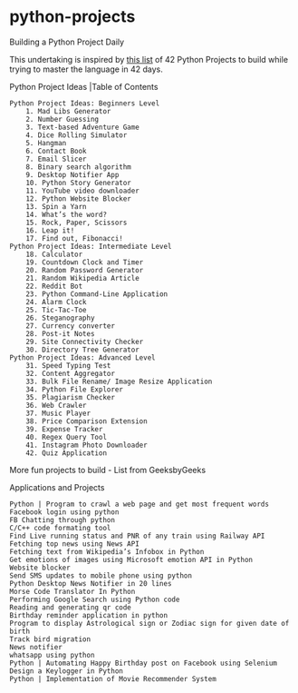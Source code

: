 # python-projects
Building a Python Project Daily

This undertaking is inspired by [this list](https://www.upgrad.com/blog/python-projects-ideas-topics-beginners/#4_Dice_Rolling_Simulator) of 42 Python Projects to build while trying to master the language in 42 days.


Python Project Ideas |Table of Contents

    Python Project Ideas: Beginners Level
        1. Mad Libs Generator
        2. Number Guessing
        3. Text-based Adventure Game
        4. Dice Rolling Simulator
        5. Hangman
        6. Contact Book
        7. Email Slicer
        8. Binary search algorithm
        9. Desktop Notifier App
        10. Python Story Generator
        11. YouTube video downloader
        12. Python Website Blocker
        13. Spin a Yarn
        14. What’s the word?
        15. Rock, Paper, Scissors
        16. Leap it!
        17. Find out, Fibonacci!
    Python Project Ideas: Intermediate Level
        18. Calculator
        19. Countdown Clock and Timer
        20. Random Password Generator
        21. Random Wikipedia Article
        22. Reddit Bot
        23. Python Command-Line Application
        24. Alarm Clock
        25. Tic-Tac-Toe
        26. Steganography
        27. Currency converter
        28. Post-it Notes
        29. Site Connectivity Checker
        30. Directory Tree Generator
    Python Project Ideas: Advanced Level
        31. Speed Typing Test
        32. Content Aggregator
        33. Bulk File Rename/ Image Resize Application
        34. Python File Explorer
        35. Plagiarism Checker
        36. Web Crawler
        37. Music Player
        38. Price Comparison Extension
        39. Expense Tracker
        40. Regex Query Tool
        41. Instagram Photo Downloader
        42. Quiz Application

More fun projects to build - List from GeeksbyGeeks

Applications and Projects

    Python | Program to crawl a web page and get most frequent words
    Facebook login using python
    FB Chatting through python
    C/C++ code formating tool
    Find Live running status and PNR of any train using Railway API
    Fetching top news using News API
    Fetching text from Wikipedia’s Infobox in Python
    Get emotions of images using Microsoft emotion API in Python
    Website blocker
    Send SMS updates to mobile phone using python
    Python Desktop News Notifier in 20 lines
    Morse Code Translator In Python
    Performing Google Search using Python code
    Reading and generating qr code
    Birthday reminder application in python
    Program to display Astrological sign or Zodiac sign for given date of birth
    Track bird migration
    News notifier
    whatsapp using python
    Python | Automating Happy Birthday post on Facebook using Selenium
    Design a Keylogger in Python
    Python | Implementation of Movie Recommender System
